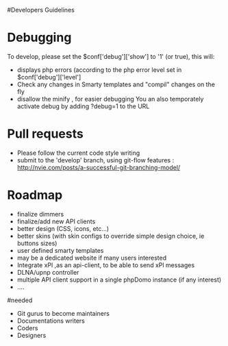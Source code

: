 #Developers Guidelines

# Debugging
To develop, please set the $conf['debug']['show'] to '1' (or true), this will:
- displays php errors (according to the php error level set in $conf['debug']['level']
- Check any changes in Smarty templates and "compil" changes on the fly
- disallow the minify , for easier debugging
You an also temporately activate debug by adding ?debug=1 to the URL


# Pull requests
- Please follow the current code style writing 
- submit to the 'develop' branch, using git-flow features : http://nvie.com/posts/a-successful-git-branching-model/


# Roadmap
- finalize dimmers
- finalize/add new API clients
- better design (CSS, icons, etc...)
- better skins (with skin configs to override simple design choice, ie buttons sizes)
- user defined smarty templates
- may be a dedicated website if many users interested
- Integrate xPl ,as an api-client, to be able to send xPl messages
- DLNA/upnp controller
- multiple API client support in a single phpDomo instance (if any interest)
- ....


#needed
- Git gurus to become maintainers
- Documentations writers
- Coders
- Designers
